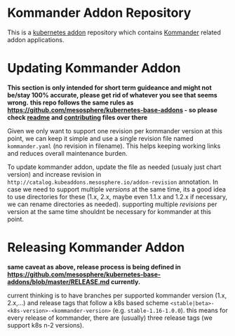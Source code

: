 # Kommander Addon Repository

This is a [kubernetes addon](https://github.com/mesosphere/kubeaddons) repository which contains [Kommander](https://github.com/mesosphere/kommander) related addon applications.

# Updating Kommander Addon

**This section is only intended for short term guideance and might not be/stay 100% accurate, please get rid of whatever you see that seems wrong.**
**this repo follows the same rules as https://github.com/mesosphere/kubernetes-base-addons - so please check [readme](https://github.com/mesosphere/kubernetes-base-addons/blob/master/README.md) and [contributing](https://github.com/mesosphere/kubernetes-base-addons/blob/master/CONTRIBUTING.md) files over there**

Given we only want to support one revision per kommander version at this point, we can keep it simple and use a single revision file named `kommander.yaml` (no revision in filename). This helps keeping working links and reduces overall maintenance burden.

To update kommander addon, update the file as needed (usualy just chart version) and increase revision in `http://catalog.kubeaddons.mesosphere.io/addon-revision` annotation.
In case we need to support multiple _versions_ at the same time, its a good idea to use directories for these (1.x, 2.x, maybe even 1.1.x and 1.2.x if necessary, we can rename directories as needed). supporting multiple _revisions_ per version at the same time shouldnt be necessary for kommander at this point.

# Releasing Kommander Addon

**same caveat as above, release process is being defined in https://github.com/mesosphere/kubernetes-base-addons/blob/master/RELEASE.md currently.**

current thinking is to have branches per supported kommander version (1.x, 2.x,…) and release tags that follow a k8s based scheme `<stable|beta>-<k8s-version>-<kommander-version>` (e.g. `stable-1.16-1.0.0`). this means for every release of kommander, there are (usually) three release tags (we support k8s n-2 versions).
